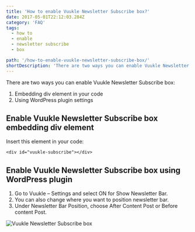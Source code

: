 ```yaml
---
title: 'How to enable Vuukle Newsletter Subscribe box?'
date: 2017-05-01T22:12:03.284Z
category: 'FAQ'
tags:
  - how to
  - enable
  - newsletter subscribe
  - box

path: '/how-to-enable-vuukle-newsletter-subscribe-box/'
shortDescription: 'There are two ways you can enable Vuukle Newsletter Subscribe box'
---
```


There are two ways you can enable Vuukle Newsletter Subscribe box:

1. Embedding div element in your code
2. Using WordPress plugin settings

## Enable Vuukle Newsletter Subscribe box embedding div element

Insert this element in your code:

`<div id="vuukle-subscribe"></div>`

## Enable Vuukle Newsletter Subscribe box using WordPress plugin

1. Go to Vuukle – Settings and select ON for Show Newsletter Bar.
2. You can also change where you want to position newsletter bar.
3. Under Newsletter Bar Position, choose After Content Post or Before content Post.

![Vuukle Newsletter Subscribe box](/img/how-to-enable-vuukle-newsletter-subscribe-box-img-1.jpg)
